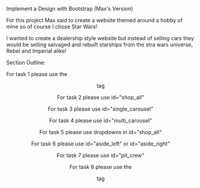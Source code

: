 Implement a Design with Bootstrap (Max's Version)

For this project Max said to create a website themed
around a hobby of mine so of course I chose Star Wars!

I wanted to create a dealership style website but instead
of selling cars they would be selling salvaged and rebuilt
starships from the stra wars universe, Rebel and Imperial 
alike!

Section Outline:

For task 1 please use the <header> tag

For task 2 please use id="shop_all"

For task 3 please use id="single_carousel"

For task 4 please use id="multi_carousel"

For task 5 please use dropdowns in id="shop_all"

For task 6 please use id="aside_left" or id="aside_right"

For task 7 please use id="pit_crew"

For task 8 please use the <footer> tag